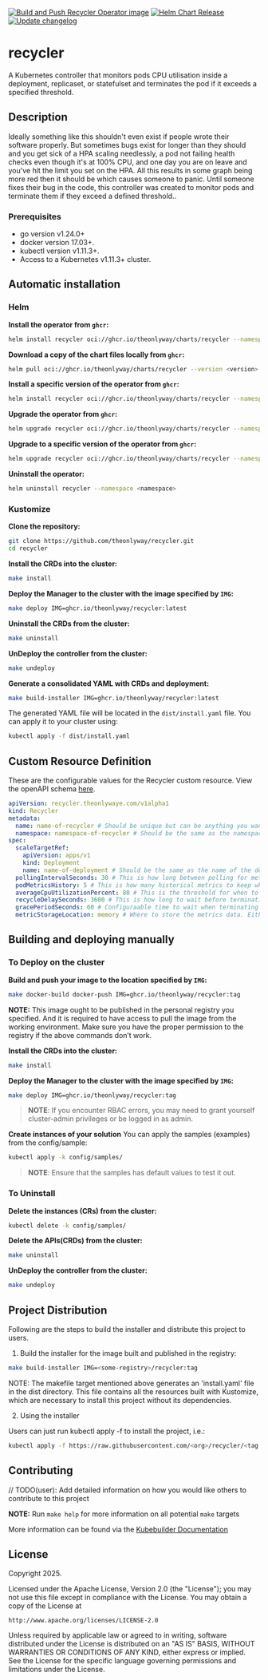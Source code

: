 [![Build and Push Recycler Operator image](https://github.com/theonlyway/recycler/actions/workflows/build.yml/badge.svg)](https://github.com/theonlyway/recycler/actions/workflows/build.yml)
[![Helm Chart Release](https://github.com/theonlyway/recycler/actions/workflows/helm.yml/badge.svg)](https://github.com/theonlyway/recycler/actions/workflows/helm.yml)
[![Update changelog](https://github.com/theonlyway/recycler/actions/workflows/changelog.yml/badge.svg)](https://github.com/theonlyway/recycler/actions/workflows/changelog.yml)
# recycler

A Kubernetes controller that monitors pods CPU utilisation inside a deployment, replicaset, or statefulset and terminates the pod if it exceeds a specified threshold.

## Description
Ideally something like this shouldn't even exist if people wrote their software properly. But sometimes bugs exist for longer than they should and you get sick of a HPA scaling needlessly, a pod not failing health checks even though it's at 100% CPU, and one day you are on leave and you've hit the limit you set on the HPA. All this results in some graph being more red then it should be which causes someone to panic. Until someone fixes their bug in the code, this controller was created to monitor pods and terminate them if they exceed a defined threshold..

### Prerequisites
- go version v1.24.0+
- docker version 17.03+.
- kubectl version v1.11.3+.
- Access to a Kubernetes v1.11.3+ cluster.

## Automatic installation
### Helm
**Install the operator from `ghcr`:**
```sh
helm install recycler oci://ghcr.io/theonlyway/charts/recycler --namespace <namespace> --create-namespace
```

**Download a copy of the chart files locally from `ghcr`:**
```sh
helm pull oci://ghcr.io/theonlyway/charts/recycler --version <version>
```

**Install a specific version of the operator from `ghcr`:**
```sh
helm install recycler oci://ghcr.io/theonlyway/charts/recycler --namespace <namespace> --create-namespace --version <version>
```

**Upgrade the operator from `ghcr`:**
```sh
helm upgrade recycler oci://ghcr.io/theonlyway/charts/recycler --namespace <namespace>
```

**Upgrade to a specific version of the operator from `ghcr`:**
```sh
helm upgrade recycler oci://ghcr.io/theonlyway/charts/recycler --namespace <namespace> --version <version>
```

**Uninstall the operator:**
```sh
helm uninstall recycler --namespace <namespace>
```

### Kustomize
**Clone the repository:**
```sh
git clone https://github.com/theonlyway/recycler.git
cd recycler
```

**Install the CRDs into the cluster:**
```sh
make install
```

**Deploy the Manager to the cluster with the image specified by `IMG`:**
```sh
make deploy IMG=ghcr.io/theonlyway/recycler:latest
```

**Uninstall the CRDs from the cluster:**
```sh
make uninstall
```

**UnDeploy the controller from the cluster:**
```sh
make undeploy
```

**Generate a consolidated YAML with CRDs and deployment:**
```sh
make build-installer IMG=ghcr.io/theonlyway/recycler:latest
```

The generated YAML file will be located in the `dist/install.yaml` file. You can apply it to your cluster using:
```sh
kubectl apply -f dist/install.yaml
```

## Custom Resource Definition
These are the configurable values for the Recycler custom resource. View the openAPI schema [here](config/crd/bases/recycler.theonlywaye.com_recyclers.yaml).
```yaml
apiVersion: recycler.theonlywaye.com/v1alpha1
kind: Recycler
metadata:
  name: name-of-recycler # Should be unique but can be anything you want
  namespace: namespace-of-recycler # Should be the same as the namespace of the deployment, replicaset, or statefulset
spec:
  scaleTargetRef:
    apiVersion: apps/v1
    kind: Deployment
    name: name-of-deployment # Should be the same as the name of the deployment, replicaset, or statefulset
  pollingIntervalSeconds: 30 # This is how long between polling for metrics from the metrics api
  podMetricsHistory: 5 # This is how many historical metrics to keep which is used to calculate the average CPU averageCpuUtilizationPercent
  averageCpuUtilizationPercent: 80 # This is the threshold for when to terminate the pod
  recycleDelaySeconds: 3600 # This is how long to wait before terminating the pod once it's breached the average CPU utilization threshold
  gracePeriodSeconds: 60 # Configuraable time to wait when terminating the pod before it's forcefully terminated
  metricStorageLocation: memory # Where to store the metrics data. Either in memory or as an annotation on the pod. There are implications to both
```

## Building and deploying manually
### To Deploy on the cluster
**Build and push your image to the location specified by `IMG`:**

```sh
make docker-build docker-push IMG=ghcr.io/theonlyway/recycler:tag
```

**NOTE:** This image ought to be published in the personal registry you specified.
And it is required to have access to pull the image from the working environment.
Make sure you have the proper permission to the registry if the above commands don’t work.

**Install the CRDs into the cluster:**

```sh
make install
```

**Deploy the Manager to the cluster with the image specified by `IMG`:**

```sh
make deploy IMG=ghcr.io/theonlyway/recycler:tag
```

> **NOTE**: If you encounter RBAC errors, you may need to grant yourself cluster-admin
privileges or be logged in as admin.

**Create instances of your solution**
You can apply the samples (examples) from the config/sample:

```sh
kubectl apply -k config/samples/
```

>**NOTE**: Ensure that the samples has default values to test it out.

### To Uninstall
**Delete the instances (CRs) from the cluster:**

```sh
kubectl delete -k config/samples/
```

**Delete the APIs(CRDs) from the cluster:**

```sh
make uninstall
```

**UnDeploy the controller from the cluster:**

```sh
make undeploy
```

## Project Distribution

Following are the steps to build the installer and distribute this project to users.

1. Build the installer for the image built and published in the registry:

```sh
make build-installer IMG=<some-registry>/recycler:tag
```

NOTE: The makefile target mentioned above generates an 'install.yaml'
file in the dist directory. This file contains all the resources built
with Kustomize, which are necessary to install this project without
its dependencies.

2. Using the installer

Users can just run kubectl apply -f <URL for YAML BUNDLE> to install the project, i.e.:

```sh
kubectl apply -f https://raw.githubusercontent.com/<org>/recycler/<tag or branch>/dist/install.yaml
```

## Contributing
// TODO(user): Add detailed information on how you would like others to contribute to this project

**NOTE:** Run `make help` for more information on all potential `make` targets

More information can be found via the [Kubebuilder Documentation](https://book.kubebuilder.io/introduction.html)

## License

Copyright 2025.

Licensed under the Apache License, Version 2.0 (the "License");
you may not use this file except in compliance with the License.
You may obtain a copy of the License at

    http://www.apache.org/licenses/LICENSE-2.0

Unless required by applicable law or agreed to in writing, software
distributed under the License is distributed on an "AS IS" BASIS,
WITHOUT WARRANTIES OR CONDITIONS OF ANY KIND, either express or implied.
See the License for the specific language governing permissions and
limitations under the License.

